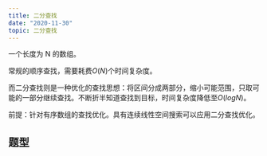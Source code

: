 ```yaml
---
title: 二分查找
date: "2020-11-30"
topic: 二分查找
---
```


一个长度为 N 的数组。

常规的顺序查找，需要耗费$O(N)$个时间复杂度。

而二分查找则是一种优化的查找思想：将区间分成两部分，缩小可能范围，只取可能的一部分继续查找。不断折半知道查找到目标，时间复杂度降低至$O(logN)$。

前提：针对有序数组的查找优化。具有连续线性空间搜索可以应用二分查找优化。

## 题型